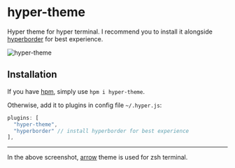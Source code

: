 # hyper-theme
Hyper theme for hyper terminal. 
I recommend you to install it alongside [hyperborder](https://github.com/webmatze/hyperborder) for best experience.

![hyper-theme](http://imageupload.co.uk/images/2017/10/14/Screenshot_20171014_131603d6a4a.png)

## Installation
If you have [hpm](https://github.com/zeit/hpm), simply use `hpm i hyper-theme`.

Otherwise, add it to plugins in config file `~/.hyper.js`:
```javascript
plugins: [
  "hyper-theme",
  "hyperborder" // install hyperborder for best experience
],
```
---

In the above screenshot, [arrow](https://github.com/robbyrussell/oh-my-zsh/wiki/themes#arrow) theme is used for zsh terminal.
